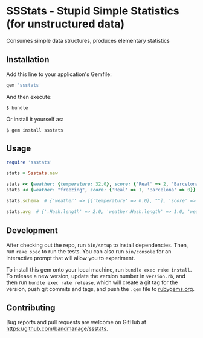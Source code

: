 # SSStats - Stupid Simple Statistics (for unstructured data)

Consumes simple data structures, produces elementary statistics

## Installation

Add this line to your application's Gemfile:

```ruby
gem 'ssstats'
```

And then execute:

    $ bundle

Or install it yourself as:

    $ gem install ssstats

## Usage

```ruby
require 'ssstats'

stats = Ssstats.new

stats << {weather: {temperature: 32.0}, score: {'Real' => 2, 'Barcelona' => 2}}
stats << {weather: "freezing", score: {'Real' => 1, 'Barcelona' => 0}}

stats.schema  # {'weather' => [{'temperature' => 0.0}, ""], 'score' => {'Real' => 0, 'Barcelona' => 0}}

stats.avg  # {'.Hash.length' => 2.0, 'weather.Hash.length' => 1.0, 'weather.temperature.Float' => 32.0, 'score.Hash.length' => 2.0, 'score.Real.Integer' => 1.5, 'score.Barcelona.Integer' => 1.0, 'weather.String.length' => 8.0}
```

## Development

After checking out the repo, run `bin/setup` to install dependencies. Then, run `rake spec` to run the tests. You can also run `bin/console` for an interactive prompt that will allow you to experiment.

To install this gem onto your local machine, run `bundle exec rake install`. To release a new version, update the version number in `version.rb`, and then run `bundle exec rake release`, which will create a git tag for the version, push git commits and tags, and push the `.gem` file to [rubygems.org](https://rubygems.org).

## Contributing

Bug reports and pull requests are welcome on GitHub at https://github.com/bandmanage/ssstats.

